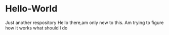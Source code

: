 # Hello-World
Just another respository
Hello there,am only new to this.
Am trying to figure how it works what should l do 
